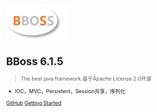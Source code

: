 ![logo](images/logo.png)

# BBoss 6.1.5

> The best java framework.基于Apache License 2.0开源

- IOC，MVC，Persistent，Session共享，序列化

[GitHub](https://github.com/bbossgroups/bboss)
[Getting Started](#bboss特色介绍)

